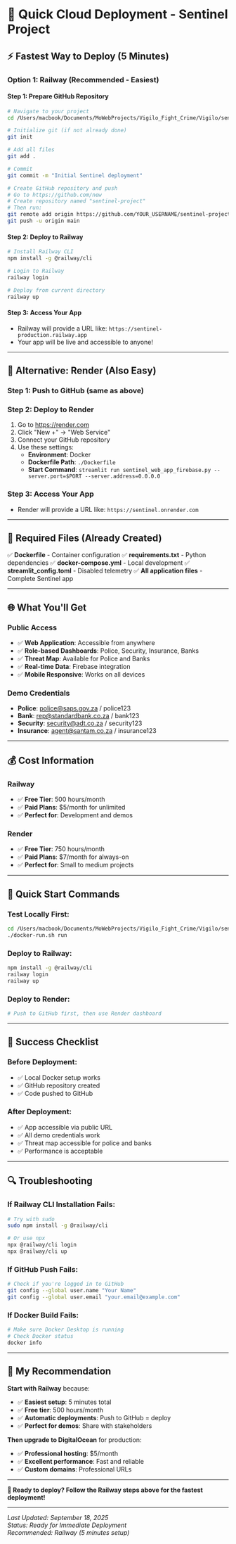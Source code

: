# 🚀 Quick Cloud Deployment - Sentinel Project

## ⚡ **Fastest Way to Deploy (5 Minutes)**

### **Option 1: Railway (Recommended - Easiest)**

#### **Step 1: Prepare GitHub Repository**
```bash
# Navigate to your project
cd /Users/macbook/Documents/MoWebProjects/Vigilo_Fight_Crime/Vigilo/sentinel_package

# Initialize git (if not already done)
git init

# Add all files
git add .

# Commit
git commit -m "Initial Sentinel deployment"

# Create GitHub repository and push
# Go to https://github.com/new
# Create repository named "sentinel-project"
# Then run:
git remote add origin https://github.com/YOUR_USERNAME/sentinel-project.git
git push -u origin main
```

#### **Step 2: Deploy to Railway**
```bash
# Install Railway CLI
npm install -g @railway/cli

# Login to Railway
railway login

# Deploy from current directory
railway up
```

#### **Step 3: Access Your App**
- Railway will provide a URL like: `https://sentinel-production.railway.app`
- Your app will be live and accessible to anyone!

---

## 🎯 **Alternative: Render (Also Easy)**

### **Step 1: Push to GitHub** (same as above)

### **Step 2: Deploy to Render**
1. Go to https://render.com
2. Click "New +" → "Web Service"
3. Connect your GitHub repository
4. Use these settings:
   - **Environment**: Docker
   - **Dockerfile Path**: `./Dockerfile`
   - **Start Command**: `streamlit run sentinel_web_app_firebase.py --server.port=$PORT --server.address=0.0.0.0`

### **Step 3: Access Your App**
- Render will provide a URL like: `https://sentinel.onrender.com`

---

## 🔧 **Required Files (Already Created)**

✅ **Dockerfile** - Container configuration
✅ **requirements.txt** - Python dependencies
✅ **docker-compose.yml** - Local development
✅ **streamlit_config.toml** - Disabled telemetry
✅ **All application files** - Complete Sentinel app

---

## 🌐 **What You'll Get**

### **Public Access**
- ✅ **Web Application**: Accessible from anywhere
- ✅ **Role-based Dashboards**: Police, Security, Insurance, Banks
- ✅ **Threat Map**: Available for Police and Banks
- ✅ **Real-time Data**: Firebase integration
- ✅ **Mobile Responsive**: Works on all devices

### **Demo Credentials**
- **Police**: police@saps.gov.za / police123
- **Bank**: rep@standardbank.co.za / bank123
- **Security**: security@adt.co.za / security123
- **Insurance**: agent@santam.co.za / insurance123

---

## 💰 **Cost Information**

### **Railway**
- ✅ **Free Tier**: 500 hours/month
- ✅ **Paid Plans**: $5/month for unlimited
- ✅ **Perfect for**: Development and demos

### **Render**
- ✅ **Free Tier**: 750 hours/month
- ✅ **Paid Plans**: $7/month for always-on
- ✅ **Perfect for**: Small to medium projects

---

## 🚀 **Quick Start Commands**

### **Test Locally First:**
```bash
cd /Users/macbook/Documents/MoWebProjects/Vigilo_Fight_Crime/Vigilo/sentinel_package
./docker-run.sh run
```

### **Deploy to Railway:**
```bash
npm install -g @railway/cli
railway login
railway up
```

### **Deploy to Render:**
```bash
# Push to GitHub first, then use Render dashboard
```

---

## 🎉 **Success Checklist**

### **Before Deployment:**
- ✅ Local Docker setup works
- ✅ GitHub repository created
- ✅ Code pushed to GitHub

### **After Deployment:**
- ✅ App accessible via public URL
- ✅ All demo credentials work
- ✅ Threat map accessible for police and banks
- ✅ Performance is acceptable

---

## 🔍 **Troubleshooting**

### **If Railway CLI Installation Fails:**
```bash
# Try with sudo
sudo npm install -g @railway/cli

# Or use npx
npx @railway/cli login
npx @railway/cli up
```

### **If GitHub Push Fails:**
```bash
# Check if you're logged in to GitHub
git config --global user.name "Your Name"
git config --global user.email "your.email@example.com"
```

### **If Docker Build Fails:**
```bash
# Make sure Docker Desktop is running
# Check Docker status
docker info
```

---

## 🎯 **My Recommendation**

**Start with Railway** because:
- ✅ **Easiest setup**: 5 minutes total
- ✅ **Free tier**: 500 hours/month
- ✅ **Automatic deployments**: Push to GitHub = deploy
- ✅ **Perfect for demos**: Share with stakeholders

**Then upgrade to DigitalOcean** for production:
- ✅ **Professional hosting**: $5/month
- ✅ **Excellent performance**: Fast and reliable
- ✅ **Custom domains**: Professional URLs

---

**🚀 Ready to deploy? Follow the Railway steps above for the fastest deployment!**

---

*Last Updated: September 18, 2025*  
*Status: Ready for Immediate Deployment*  
*Recommended: Railway (5 minutes setup)*

